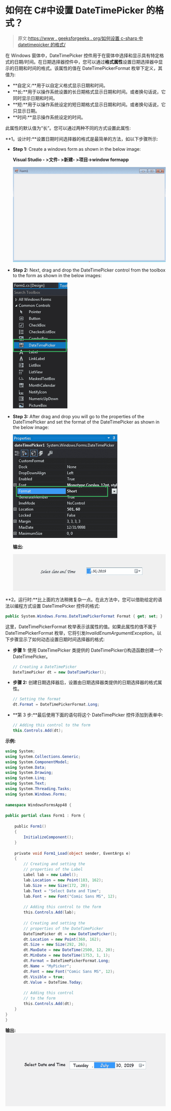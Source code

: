 # 如何在 C#中设置 DateTimePicker 的格式？

> 原文:[https://www . geeksforgeeks . org/如何设置 c-sharp 中 datetimepicker 的格式/](https://www.geeksforgeeks.org/how-to-set-the-format-of-the-datetimepicker-in-c-sharp/)

在 Windows 窗体中，DateTimePicker 控件用于在窗体中选择和显示具有特定格式的日期/时间。在日期选择器控件中，您可以通过**格式属性**设置日期选择器中显示的日期和时间的格式。该属性的值在 DateTimePickerFormat 枚举下定义，其值为:

*   **自定义:**用于以自定义格式显示日期和时间。
*   **长:**用于以操作系统设置的长日期格式显示日期和时间。或者换句话说，它同时显示日期和时间。
*   **短:**用于以操作系统设定的短日期格式显示日期和时间。或者换句话说，它只显示日期。
*   **时间:**显示操作系统设定的时间。

此属性的默认值为“长”。您可以通过两种不同的方式设置此属性:

**1。设计时:**设置日期时间选择器的格式是最简单的方法，如以下步骤所示:

*   **Step 1:** Create a windows form as shown in the below image:

    **Visual Studio - >文件- >新建- >项目->window formapp**

    ![](img/de9202f1f4646167e60ea580d67273d9.png)

*   **Step 2:** Next, drag and drop the DateTimePicker control from the toolbox to the form as shown in the below images:

    ![](img/1e722a2fb337b7d3bb23498b9f24712d.png)

*   **Step 3:** After drag and drop you will go to the properties of the DateTimePicker and set the format of the DateTimePicker as shown in the below image:

    ![](img/150d0f324ca8e44f30726e307ed8ce6c.png)

    **输出:**

    ![](img/f43dc1f7e2a99b49df63621f9d826fdb.png)

**2。运行时:**比上面的方法稍微复杂一点。在此方法中，您可以借助给定的语法以编程方式设置 DateTimePicker 控件的格式:

```cs
public System.Windows.Forms.DateTimePickerFormat Format { get; set; }
```

这里，DateTimePickerFormat 枚举表示该属性的值。如果此属性的值不属于 DateTimePickerFormat 枚举，它将引发*InvalidEnumArgumentException*。以下步骤显示了如何动态设置日期时间选择器的格式:

*   **步骤 1:** 使用 DateTimePicker 类提供的 DateTimePicker()构造函数创建一个 DateTimePicker。

    ```cs
    // Creating a DateTimePicker
    DateTimePicker dt = new DateTimePicker();

    ```

*   **步骤 2:** 创建日期选择器后，设置由日期选择器类提供的日期选择器的格式属性。

    ```cs
    // Setting the format
    dt.Format = DateTimePickerFormat.Long;

    ```

*   **第 3 步:**最后使用下面的语句将这个 DateTimePicker 控件添加到表单中:

    ```cs
    // Adding this control to the form
    this.Controls.Add(dt);

    ```

**示例:**

```cs
using System;
using System.Collections.Generic;
using System.ComponentModel;
using System.Data;
using System.Drawing;
using System.Linq;
using System.Text;
using System.Threading.Tasks;
using System.Windows.Forms;

namespace WindowsFormsApp48 {

public partial class Form1 : Form {

    public Form1()
    {
        InitializeComponent();
    }

    private void Form1_Load(object sender, EventArgs e)
    {
        // Creating and setting the
        // properties of the Label
        Label lab = new Label();
        lab.Location = new Point(183, 162);
        lab.Size = new Size(172, 20);
        lab.Text = "Select Date and Time";
        lab.Font = new Font("Comic Sans MS", 12);

        // Adding this control to the form
        this.Controls.Add(lab);

        // Creating and setting the
        // properties of the DateTimePicker
        DateTimePicker dt = new DateTimePicker();
        dt.Location = new Point(360, 162);
        dt.Size = new Size(292, 26);
        dt.MaxDate = new DateTime(2500, 12, 20);
        dt.MinDate = new DateTime(1753, 1, 1);
        dt.Format = DateTimePickerFormat.Long;
        dt.Name = "MyPicker";
        dt.Font = new Font("Comic Sans MS", 12);
        dt.Visible = true;
        dt.Value = DateTime.Today;

        // Adding this control
        // to the form
        this.Controls.Add(dt);
    }
}
}
```

**输出:**
![](img/e2a739f46e56377525df58a21c86ec7d.png)